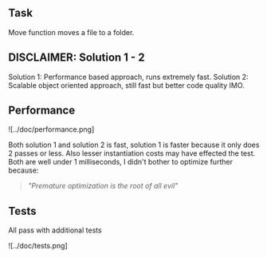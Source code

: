 ## Task

Move function moves a file to a folder.

## DISCLAIMER: Solution 1 - 2

Solution 1: Performance based approach, runs extremely fast.
Solution 2: Scalable object oriented approach, still fast but better code quality IMO.



## Performance

![../doc/performance.png]


Both solution 1 and solution 2 is fast, solution 1 is faster because it only does 2 passes or less. Also lesser instantiation costs may have effected the test. Both are well under 1 milliseconds, I didn't bother to optimize further because:

> *"Premature optimization is the root of all evil"* 

## Tests

All pass with additional tests

![../doc/tests.png]

